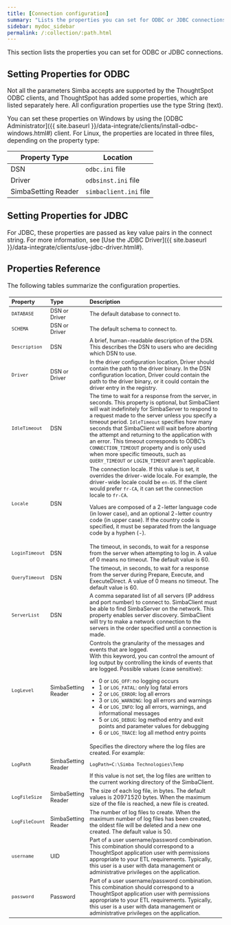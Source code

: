 ```yaml
---
title: [Connection configuration]
summary: "Lists the properties you can set for ODBC or JDBC connections"
sidebar: mydoc_sidebar
permalink: /:collection/:path.html
---
```

This section lists the properties you can set for ODBC or JDBC connections.

## Setting Properties for ODBC

Not all the parameters Simba accepts are supported by the ThoughtSpot ODBC
clients, and ThoughtSpot has added some properties, which are listed separately
here. All configuration properties use the type String (text).

You can set these properties on Windows by using the [ODBC Administrator]({{
site.baseurl }}/data-integrate/clients/install-odbc-windows.html#) client. For
Linux, the properties are located in three files, depending on the
property  type:

|Property Type|Location|
|-------------|--------|
|DSN|`odbc.ini` file|
|Driver|`odbsinst.ini` file|
|SimbaSetting Reader|`simbaclient.ini` file|


## Setting Properties for JDBC

For JDBC, these properties are passed as key value pairs in the connect string.
For more information, see [Use the JDBC Driver]({{ site.baseurl
}}/data-integrate/clients/use-jdbc-driver.html#).

## Properties Reference

The following tables summarize the configuration properties.

<table style="font-size:90%; padding:4; border-collapse: collapse;">
   <colgroup>
      <col style="width:15%"/>
      <col style="width:15%"/>
      <col style="width:70%"/>
   </colgroup>
   <thead class="thead" style="text-align:left;">
      <tr>
         <th>Property</th>
         <th>Type</th>
         <th>Description</th>
      </tr>
   </thead>
   <tbody class="tbody">
      <tr>
         <td><code>DATABASE</code></td>
         <td>DSN or Driver</td>
         <td>The default database to connect to.</td>
      </tr>
      <tr>
         <td><code>SCHEMA</code></td>
         <td>DSN or Driver</td>
         <td>The default schema to connect to.</td>
      </tr>
      <tr>
         <td><code>Description</code></td>
         <td>DSN</td>
         <td>A brief, human-readable description of the DSN. This describes the DSN to users
            who are deciding which DSN to use.
         </td>
      </tr>
      <tr>
         <td><code>Driver</code></td>
         <td>DSN or Driver</td>
         <td>In the driver configuration location, Driver should contain the path to the
            driver binary. In the DSN configuration location, Driver could contain the path to
            the driver binary, or it could contain the driver entry in the registry.
         </td>
      </tr>
      <tr>
         <td><code>IdleTimeout</code></td>
         <td>DSN</td>
         <td>The time to wait for a response from the server, in seconds. This property is
            optional, but SimbaClient will wait indefinitely for SimbaServer to respond to a
            request made to the server unless you specify a timeout period. <code>IdleTimeout</code>
            specifies how many seconds that SimbaClient will wait before aborting the attempt
            and returning to the application with an error. This timeout corresponds to ODBC’s
            <code>CONNECTION_TIMEOUT</code> property and is only used when more specific timeouts, such as
            <code>QUERY_TIMEOUT</code> or <code>LOGIN_TIMEOUT</code> aren’t applicable.
         </td>
      </tr>
      <tr>
         <td><code>Locale</code></td>
         <td>DSN</td>
         <td>
            The connection locale. If this value is set, it overrides the driver-wide
            locale. For example, the driver-wide locale could be <code>en-US</code>. If the client would
            prefer <code>fr-CA</code>, it can set the connection locale to <code>fr-CA</code>.
            <p class="p">Values are composed of a
               2-letter language code (in lower case), and an optional 2-letter country code (in
               upper case). If the country code is specified, it must be separated from the
               language code by a hyphen (-).
            </p>
         </td>
      </tr>
      <tr>
         <td><code>LoginTimeout</code></td>
         <td>DSN</td>
         <td>The timeout, in seconds, to wait for a response from the server when attempting
            to log in. A value of 0 means no timeout. The default value is 60.
         </td>
      </tr>
      <tr>
         <td><code>QueryTimeout</code></td>
         <td>DSN</td>
         <td>The timeout, in seconds, to wait for a response from the server during Prepare,
            Execute, and ExecuteDirect. A value of 0 means no timeout. The default value is
            60.
         </td>
      </tr>
      <tr>
         <td><code>ServerList</code></td>
         <td>DSN</td>
         <td>A comma separated list of all servers (IP address and port number) to connect
            to. SimbaClient must be able to find SimbaServer on the network. This property
            enables server discovery. SimbaClient will try to make a network connection to the
            servers in the order specified until a connection is made.
         </td>
      </tr>
      <tr>
         <td><code>LogLevel</code></td>
         <td>SimbaSetting Reader</td>
         <td>
            Controls the granularity of the messages and events that are logged.
            <div class="p" id="reference_h2b_cwk_vw__p_gcc_gq4_vw">
               With this keyword, you can control the amount of log output by
               controlling the kinds of events that are logged. Possible values (case sensitive):
               <ul class="ul" id="reference_h2b_cwk_vw__ul_hlw_gq4_vw">
                  <li class="li">0 or <code>LOG_OFF</code>: no logging occurs</li>
                  <li class="li">1 or <code>LOG_FATAL</code>: only log fatal errors</li>
                  <li class="li">2 or <code>LOG_ERROR</code>: log all errors</li>
                  <li class="li">3 or <code>LOG_WARNING</code>: log all errors and warnings</li>
                  <li class="li">4 or <code>LOG_INFO</code>: log all errors, warnings, and informational messages</li>
                  <li class="li">5 or <code>LOG_DEBUG</code>: log method entry and exit points and parameter values for
                     debugging
                  </li>
                  <li class="li">6 or <code>LOG_TRACE</code>: log all method entry points</li>
               </ul>
            </div>
         </td>
      </tr>
      <tr>
         <td><code>LogPath</code></td>
         <td>SimbaSetting Reader</td>
         <td>
            Specifies the directory where the log files are created. For
            example:
            <pre class="pre codeblock"><code>LogPath=C:\Simba Technologies\Temp</code></pre>
            If this value is
            not set, the log files are written to the current working directory of the
            SimbaClient.
         </td>
      </tr>
      <tr>
         <td><code>LogFileSize</code></td>
         <td>SimbaSetting Reader</td>
         <td>The size of each log file, in bytes. The default values is 20971520 bytes. When
            the maximum size of the file is reached, a new file is created.
         </td>
      </tr>
      <tr>
         <td><code>LogFileCount</code></td>
         <td>SimbaSetting Reader</td>
         <td>The number of log files to create. When the maximum
            number of log files has been created, the oldest file will be deleted and a new one
            created. The default value is 50.
         </td>
      </tr>
      <tr>
         <td><code>username</code></td>
         <td>UID</td>
         <td>Part of a user username/password combination. This combination should correspond to a ThoughtSpot application user with permissions appropriate to your ETL requirements. Typically, this user is a user with data management or administrative privileges on the application.
         </td>
      </tr>
      <tr>
         <td><code>password</code></td>
         <td>Password</td>
         <td>Part of a user username/password combination. This combination should correspond to a ThoughtSpot application user with permissions appropriate to your ETL requirements.  Typically, this user is a user with data management or administrative privileges on the application.
         </td>
      </tr>
   </tbody>
</table>
